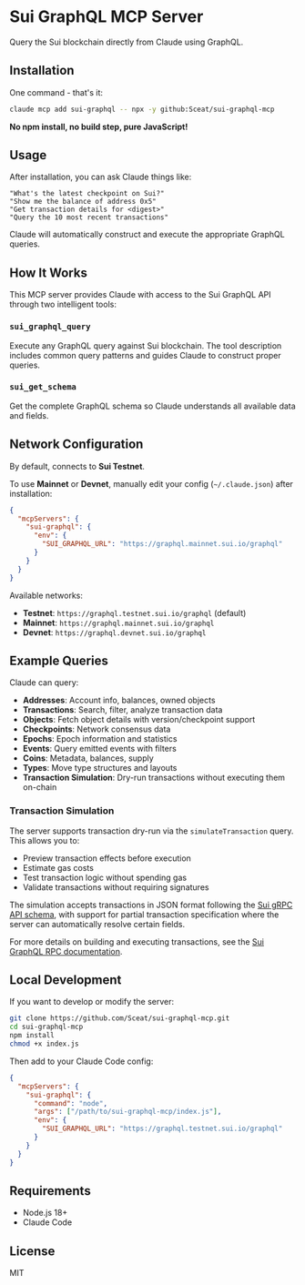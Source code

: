 # Sui GraphQL MCP Server

Query the Sui blockchain directly from Claude using GraphQL.

## Installation

One command - that's it:

```bash
claude mcp add sui-graphql -- npx -y github:Sceat/sui-graphql-mcp
```

**No npm install, no build step, pure JavaScript!**

## Usage

After installation, you can ask Claude things like:

```
"What's the latest checkpoint on Sui?"
"Show me the balance of address 0x5"
"Get transaction details for <digest>"
"Query the 10 most recent transactions"
```

Claude will automatically construct and execute the appropriate GraphQL queries.

## How It Works

This MCP server provides Claude with access to the Sui GraphQL API through two intelligent tools:

### `sui_graphql_query`
Execute any GraphQL query against Sui blockchain. The tool description includes common query patterns and guides Claude to construct proper queries.

### `sui_get_schema`
Get the complete GraphQL schema so Claude understands all available data and fields.

## Network Configuration

By default, connects to **Sui Testnet**.

To use **Mainnet** or **Devnet**, manually edit your config (`~/.claude.json`) after installation:

```json
{
  "mcpServers": {
    "sui-graphql": {
      "env": {
        "SUI_GRAPHQL_URL": "https://graphql.mainnet.sui.io/graphql"
      }
    }
  }
}
```

Available networks:
- **Testnet**: `https://graphql.testnet.sui.io/graphql` (default)
- **Mainnet**: `https://graphql.mainnet.sui.io/graphql`
- **Devnet**: `https://graphql.devnet.sui.io/graphql`

## Example Queries

Claude can query:
- **Addresses**: Account info, balances, owned objects
- **Transactions**: Search, filter, analyze transaction data
- **Objects**: Fetch object details with version/checkpoint support
- **Checkpoints**: Network consensus data
- **Epochs**: Epoch information and statistics
- **Events**: Query emitted events with filters
- **Coins**: Metadata, balances, supply
- **Types**: Move type structures and layouts
- **Transaction Simulation**: Dry-run transactions without executing them on-chain

### Transaction Simulation

The server supports transaction dry-run via the `simulateTransaction` query. This allows you to:
- Preview transaction effects before execution
- Estimate gas costs
- Test transaction logic without spending gas
- Validate transactions without requiring signatures

The simulation accepts transactions in JSON format following the [Sui gRPC API schema](https://docs.sui.io/references/fullnode-protocol#sui-rpc-v2-Transaction), with support for partial transaction specification where the server can automatically resolve certain fields.

For more details on building and executing transactions, see the [Sui GraphQL RPC documentation](https://docs.sui.io/guides/developer/advanced/graphql-rpc).

## Local Development

If you want to develop or modify the server:

```bash
git clone https://github.com/Sceat/sui-graphql-mcp.git
cd sui-graphql-mcp
npm install
chmod +x index.js
```

Then add to your Claude Code config:

```json
{
  "mcpServers": {
    "sui-graphql": {
      "command": "node",
      "args": ["/path/to/sui-graphql-mcp/index.js"],
      "env": {
        "SUI_GRAPHQL_URL": "https://graphql.testnet.sui.io/graphql"
      }
    }
  }
}
```

## Requirements

- Node.js 18+
- Claude Code

## License

MIT
